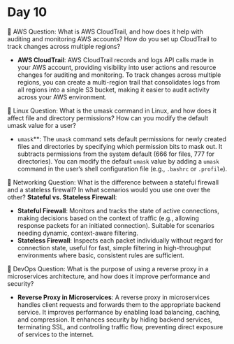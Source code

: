 # Day 10

🔸 AWS Question:
What is AWS CloudTrail, and how does it help with auditing and monitoring AWS accounts? How do you set up CloudTrail to track changes across multiple regions?
- **AWS CloudTrail**:
AWS CloudTrail records and logs API calls made in your AWS account, providing visibility into user actions and resource changes for auditing and monitoring. To track changes across multiple regions, you can create a multi-region trail that consolidates logs from all regions into a single S3 bucket, making it easier to audit activity across your AWS environment.

🔸 Linux Question:
What is the umask command in Linux, and how does it affect file and directory permissions? How can you modify the default umask value for a user?
- `umask`**:
The `umask` command sets default permissions for newly created files and directories by specifying which permission bits to mask out. It subtracts permissions from the system default (666 for files, 777 for directories). You can modify the default `umask` value by adding a `umask` command in the user’s shell configuration file (e.g., `.bashrc` or `.profile`).

🔸 Networking Question:
What is the difference between a stateful firewall and a stateless firewall? In what scenarios would you use one over the other?
**Stateful vs. Stateless Firewall**:
- **Stateful Firewall**: Monitors and tracks the state of active connections, making decisions based on the context of traffic (e.g., allowing response packets for an initiated connection). Suitable for scenarios needing dynamic, context-aware filtering.
- **Stateless Firewall**: Inspects each packet individually without regard for connection state, useful for fast, simple filtering in high-throughput environments where basic, consistent rules are sufficient.

🔸 DevOps Question:
What is the purpose of using a reverse proxy in a microservices architecture, and how does it improve performance and security?
- **Reverse Proxy in Microservices**:
A reverse proxy in microservices handles client requests and forwards them to the appropriate backend service. It improves performance by enabling load balancing, caching, and compression. It enhances security by hiding backend services, terminating SSL, and controlling traffic flow, preventing direct exposure of services to the internet.



